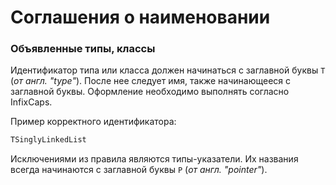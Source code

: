 # Соглашения о наименовании

### Объявленные типы, классы

Идентификатор типа или класса должен начинаться с заглавной буквы `Т` \(_от англ. "type"_\). После нее следует имя, также начинающееся с заглавной буквы. Оформление необходимо выполнять согласно InfixCaps.

Пример корректного идентификатора:

```Pascal
TSinglyLinkedList
```

Исключениями из правила являются типы-указатели. Их названия всегда начинаются с заглавной буквы `P` \(_от англ. "pointer"_\).


